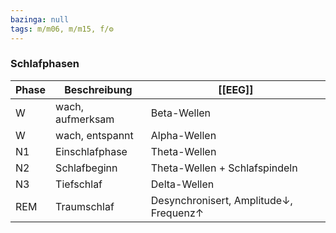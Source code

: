 ```yaml
---
bazinga: null
tags: m/m06, m/m15, f/⚙️
---
```

### Schlafphasen
|Phase|Beschreibung|[[EEG]]|
|-|-|-|
|W|wach, aufmerksam|Beta-Wellen|
|W|wach, entspannt|Alpha-Wellen|
|N1|Einschlafphase|Theta-Wellen|
|N2|Schlafbeginn|Theta-Wellen + Schlafspindeln|
|N3|Tiefschlaf|Delta-Wellen|
|REM|Traumschlaf|Desynchronisert, Amplitude↓, Frequenz↑|